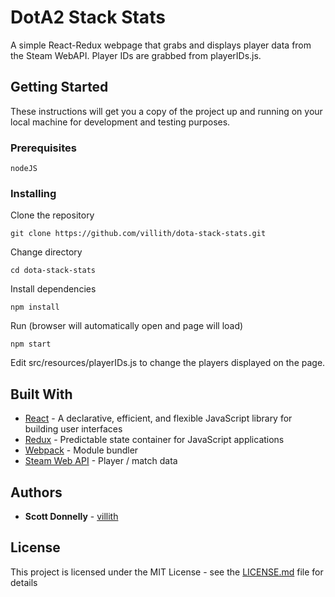 # DotA2 Stack Stats

A simple React-Redux webpage that grabs and displays player data from the Steam WebAPI.
Player IDs are grabbed from playerIDs.js.

## Getting Started

These instructions will get you a copy of the project up and running on your local machine for development and testing purposes.

### Prerequisites

```
nodeJS
```

### Installing

Clone the repository

```
git clone https://github.com/villith/dota-stack-stats.git
```

Change directory

```
cd dota-stack-stats
```

Install dependencies

```
npm install
```

Run (browser will automatically open and page will load)

```
npm start
```

Edit src/resources/playerIDs.js to change the players displayed on the page.

## Built With

* [React](https://facebook.github.io/react/) - A declarative, efficient, and flexible JavaScript library for building user interfaces
* [Redux](http://redux.js.org/) - Predictable state container for JavaScript applications
* [Webpack](https://webpack.github.io/) - Module bundler
* [Steam Web API](https://developer.valvesoftware.com/wiki/Steam_Web_API) - Player / match data

## Authors

* **Scott Donnelly** - [villith](https://github.com/villith)

## License

This project is licensed under the MIT License - see the [LICENSE.md](LICENSE.md) file for details
